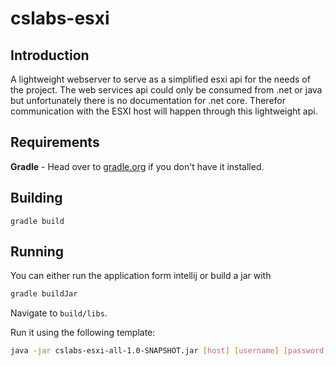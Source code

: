# cslabs-esxi

## Introduction

A lightweight webserver to serve as a simplified esxi api for the needs of the project.
The web services api could only be consumed from .net or java but unfortunately there is
no documentation for .net core. Therefor communication with the ESXI host will happen 
through this lightweight api.

## Requirements

**Gradle** - Head over to [gradle.org](https://gradle.org/) if you don't have it installed.

## Building

```
gradle build
```

## Running

You can either run the application form intellij or build a jar with

```bash
gradle buildJar
```

Navigate to `build/libs`.

Run it using the following template:

```bash
java -jar cslabs-esxi-all-1.0-SNAPSHOT.jar [host] [username] [password]
```
